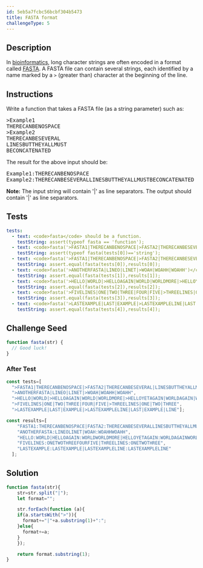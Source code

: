 ```yaml
---
id: 5eb5a7fcbc56bcbf304b5473
title: FASTA format
challengeType: 5
---
```


## Description
<section id='description'>
In <a href= "https://en.wikipedia.org/wiki/bioinformatics" target="_blank">bioinformatics</a>, long character strings are often encoded in a format called <a href="https://en.wikipedia.org/wiki/FASTA format" target="_blank">FASTA</a>.
A FASTA file can contain several strings, each identified by a name marked by a <code>&gt;</code> (greater than) character at the beginning of the line.
</section>

## Instructions
<section id='instructions'>
Write a function that takes a FASTA file (as a string parameter) such as:

<pre>
>Example1
THERECANBENOSPACE
>Example2
THERECANBESEVERAL
LINESBUTTHEYALLMUST
BECONCATENATED
</pre>

The result for the above input should be:

<pre>
Example1:THERECANBENOSPACE
Example2:THERECANBESEVERALLINESBUTTHEYALLMUSTBECONCATENATED
</pre>

<strong>Note:</strong> The input string will contain '|' as line separators. The output should contain '|' as line separators.</b></p>
</section>

## Tests
<section id='tests'>

```yml
tests:
  - text: <code>fasta</code> should be a function.
    testString: assert(typeof fasta == 'function');
  - text: <code>fasta('>FASTA1|THERECANBENOSPACE|>FASTA2|THERECANBESEVERAL|LINESBUTTHEYALLMUST|BECONCATENATED')</code> should return a String.
    testString: assert(typeof fasta(tests[0])=='string');
  - text: <code>fasta('>FASTA1|THERECANBENOSPACE|>FASTA2|THERECANBESEVERAL|LINESBUTTHEYALLMUST|BECONCATENATED')</code> should return <code>'FASTA1:THERECANBENOSPACE|FASTA2:THERECANBESEVERALLINESBUTTHEYALLMUSTBECONCATENATED'</code>
    testString: assert.equal(fasta(tests[0]),results[0]);
  - text: <code>fasta('>ANOTHERFASTA|LINEO|LINET|>WOAH|WOAHH|WOAHH')</code> should return <code>'ANOTHERFASTA:LINEOLINET|WOAH:WOAHHWOAHH'</code>
    testString: assert.equal(fasta(tests[1]),results[1]);
  - text: <code>fasta('>HELLO|WORLD|>HELLOAGAIN|WORLD|WORLDMORE|>HELLOYETAGAIN|WORLDAGAIN|WORLDLINE')</code> should return <code>'HELLO:WORLD|HELLOAGAIN:WORLDWORLDMORE|HELLOYETAGAIN:WORLDAGAINWORLDLINE'</code>
    testString: assert.equal(fasta(tests[2]),results[2]);
  - text: <code>fasta('>FIVELINES|ONE|TWO|THREE|FOUR|FIVE|>THREELINES|ONE|TWO|THREE')</code> should return <code>'FIVELINES:ONETWOTHREEFOURFIVE|THREELINES:ONETWOTHREE'</code>
    testString: assert.equal(fasta(tests[3]),results[3]);
  - text: <code>fasta('>LASTEXAMPLE|LAST|EXAMPLE|>LASTEXAMPLELINE|LAST|EXAMPLE|LINE')</code> should return <code>'LASTEXAMPLE:LASTEXAMPLE|LASTEXAMPLELINE:LASTEXAMPLELINE'</code>
    testString: assert.equal(fasta(tests[4]),results[4]);

```

</section>

## Challenge Seed
<section id='challengeSeed'>

<div id='js-seed'>

```js
function fasta(str) {
  // Good luck!
}

```

</div>

### After Test

<div id='js-teardown'>

```js
const tests=[
  ">FASTA1|THERECANBENOSPACE|>FASTA2|THERECANBESEVERAL|LINESBUTTHEYALLMUST|BECONCATENATED",
  ">ANOTHERFASTA|LINEO|LINET|>WOAH|WOAHH|WOAHH",
  ">HELLO|WORLD|>HELLOAGAIN|WORLD|WORLDMORE|>HELLOYETAGAIN|WORLDAGAIN|WORLDLINE",
  ">FIVELINES|ONE|TWO|THREE|FOUR|FIVE|>THREELINES|ONE|TWO|THREE",
  ">LASTEXAMPLE|LAST|EXAMPLE|>LASTEXAMPLELINE|LAST|EXAMPLE|LINE"];

const results=[
    "FASTA1:THERECANBENOSPACE|FASTA2:THERECANBESEVERALLINESBUTTHEYALLMUSTBECONCATENATED",
    "ANOTHERFASTA:LINEOLINET|WOAH:WOAHHWOAHH",
    "HELLO:WORLD|HELLOAGAIN:WORLDWORLDMORE|HELLOYETAGAIN:WORLDAGAINWORLDLINE",
    "FIVELINES:ONETWOTHREEFOURFIVE|THREELINES:ONETWOTHREE",
    "LASTEXAMPLE:LASTEXAMPLE|LASTEXAMPLELINE:LASTEXAMPLELINE"
  ];

```

</div>

</section>

## Solution
<section id='solution'>


```js
function fasta(str){
	str=str.split("|");
	let format="";

	str.forEach(function (a){
    if(a.startsWith(">")){
      format+="|"+a.substring(1)+":";
    }else{
      format+=a;
    }
	});

	return format.substring(1);
}

```

</section>
